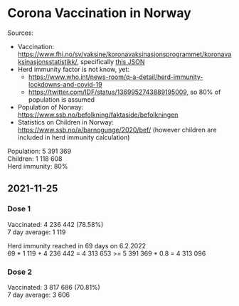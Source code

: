 # Corona Vaccination in Norway

Sources:

- Vaccination: <https://www.fhi.no/sv/vaksine/koronavaksinasjonsprogrammet/koronavaksinasjonsstatistikk/>, specifically [this JSON](https://www.fhi.no/api/chartdata/api/99119)
- Herd immunity factor is not know, yet:
  - <https://www.who.int/news-room/q-a-detail/herd-immunity-lockdowns-and-covid-19>
  - <https://twitter.com/IDF/status/1369952743889195009>, so 80% of population is assumed
- Population of Norway: <https://www.ssb.no/befolkning/faktaside/befolkningen>
- Statistics on Children in Norway: https://www.ssb.no/a/barnogunge/2020/bef/ (however children are included in herd immunity calculation)

Population: 5 391 369  
Children: 1 118 608  
Herd immunity: 80%  

## 2021-11-25

### Dose 1

Vaccinated: 4 236 442 (78.58%)  
7 day average: 1 119

Herd immunity reached in 69 days on 6.2.2022  
69 * 1 119 + 4 236 442 = 4 313 653 >= 5 391 369 * 0.8 = 4 313 096

### Dose 2

Vaccinated: 3 817 686 (70.81%)  
7 day average: 3 606

